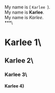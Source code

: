 My name is (  `Karlee `).\
My name is **Karlee**.\
My name is *Karlee*.\
***\
# Karlee 1\
## Karlee 2\
### Karlee 3\
#### Karlee 4}